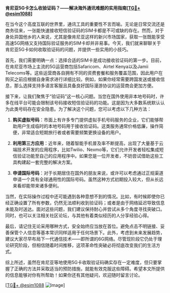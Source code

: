 **肯尼亚5G卡怎么收验证码？——解决海外通讯难题的实用指南[[TG💪+ @esim1088](https://t.me/s/esim1088)]**

在当今这个高度互联的世界里，通讯工具的重要性不言而喻。无论是日常交流还是商务往来，一张能快速接收短信验证码的SIM卡都是不可或缺的存在。然而，对于身处异国他乡的人来说，尤其是像肯尼亚这样的新兴市场国家，获取一张既能享受高速5G网络又支持国际验证服务的SIM卡却并非易事。今天，我们就来聊聊关于肯尼亚5G卡如何收取验证码的问题，并提供一些实用的小技巧。

首先，我们需要明确一点：选择合适的SIM卡是成功接收验证码的第一步。目前，在肯尼亚市场上主流的5G运营商包括Safaricom、Airtel Kenya以及Jamii Telecoms等。这些运营商各自拥有不同的资费套餐和服务覆盖范围，因此用户在购买之前应根据自身需求进行详细比较。例如，如果你经常需要跨国发送或接收信息，那么选择支持多语言客服且具备良好国际漫游协议的运营商会更加方便。

接下来，让我们聚焦于“验证码”这一核心问题。当您在国外使用非本地号码时，许多在线平台可能会限制该号码接收短信验证码的功能。这是因为大多数系统默认认为此类号码存在安全隐患。为了解决这个问题，您可以考虑以下几种方法：

1. **购买虚拟号码**：市面上有许多专门提供虚拟手机号码服务的企业，它们能够帮助用户生成临时的本地号码用于接收验证码。这类服务通常价格低廉，操作简便，非常适合短期旅行者或者需要频繁更换设备的用户。

2. **利用第三方应用**：近年来，随着智能手机普及率不断提高，出现了大量基于云端技术开发的应用程序，比如Twilio、Nexmo等，它们允许开发者轻松集成短信验证功能至自己的应用程序中。如果您是一位开发者，不妨尝试借助这些工具构建起一套完整的解决方案。

3. **申请国际号码**：对于长期居住在国外的朋友来说，或许可以考虑通过正规渠道申请一个具有全球通用性的国际号码。虽然这种方式初期投入较大，但从长远来看却能带来诸多便利。

当然，在实际操作过程中还可能遇到各种意想不到的情况。比如，有时候即使你已经正确设置了所有参数，仍然无法顺利收到验证码；或者是由于网络延迟导致信息未能及时送达。面对这些问题，我们建议保持耐心并尝试从多个角度寻找突破口。同时，也可以关注相关社区论坛，与其他有着类似经历的人分享经验心得。

最后，请记住无论采用哪种方式，安全始终应当放在首位。避免点击不明链接、妥善保管个人信息等基本常识同样适用于任何场景下。此外，考虑到未来发展趋势，建议大家尽早布局下一代通信技术——即所谓的6G网络。尽管现阶段它仍处于理论研究阶段，但相信随着时间推移，这项革命性突破必将彻底改变我们的生活方式。

综上所述，虽然在肯尼亚等地使用5G卡收取验证码确实存在一定难度，但只要掌握了正确的方法并采取适当的预防措施，就能有效克服这些障碍。希望本文所提供的信息能够对你有所帮助！如果你还有其他疑问，欢迎随时留言讨论。

[[TG💪+ @esim1088](https://t.me/s/esim1088) ![Image](https://i.postimg.cc/4NQfJmqS/Snipaste-2025-05-13-00-14-12.png)]